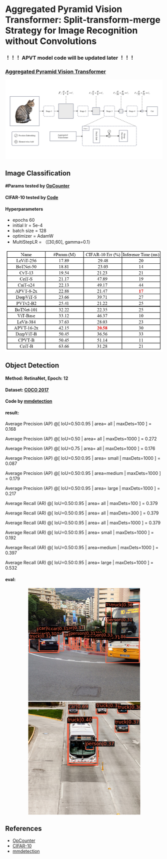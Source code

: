 # Aggregated Pyramid Vision Transformer: Split-transform-merge Strategy for Image Recognition without Convolutions
### ！！！ APVT model code will be updated later  ！！！
### [Aggregated Pyramid Vision Transformer](https://arxiv.org/abs/2203.00960)
<p align="center">
  <img src="Img/architecture.jpg" width="1024" title="APVT">
</p>

## Image Classification
#### #Params tested by [OpCounter](https://github.com/Lyken17/pytorch-OpCounter)
#### CIFAR-10 tested by [Code](https://github.com/soapisnotfat/pytorch-cifar10)
#### Hyperparameters
- epochs 60
- initial lr = 5e-4
- batch size = 128
- optimizer = AdamW
- MultiStepLR = （[30,60], gamma=0.1）
<p align="center">
  <img src="Img/image_classification.jpg" width="640" title="image_classification">
</p>

## Object Detection
#### Method: RetinaNet, Epoch: 12 
#### Dataset: [COCO 2017](https://cocodataset.org/#download) 
#### Code by [mmdetection](https://github.com/open-mmlab/mmdetection)
#### result:
 Average Precision  (AP) @[ IoU=0.50:0.95 | area=   all | maxDets=100 ] = 0.168 
 
 Average Precision  (AP) @[ IoU=0.50      | area=   all | maxDets=1000 ] = 0.272
 
 Average Precision  (AP) @[ IoU=0.75      | area=   all | maxDets=1000 ] = 0.176
 
 Average Precision  (AP) @[ IoU=0.50:0.95 | area= small | maxDets=1000 ] = 0.087
 
 Average Precision  (AP) @[ IoU=0.50:0.95 | area=medium | maxDets=1000 ] = 0.179
 
 Average Precision  (AP) @[ IoU=0.50:0.95 | area= large | maxDets=1000 ] = 0.217
 
 Average Recall     (AR) @[ IoU=0.50:0.95 | area=   all | maxDets=100 ] = 0.379 
 
 Average Recall     (AR) @[ IoU=0.50:0.95 | area=   all | maxDets=300 ] = 0.379 
 
 Average Recall     (AR) @[ IoU=0.50:0.95 | area=   all | maxDets=1000 ] = 0.379
 
 Average Recall     (AR) @[ IoU=0.50:0.95 | area= small | maxDets=1000 ] = 0.192
 
 Average Recall     (AR) @[ IoU=0.50:0.95 | area=medium | maxDets=1000 ] = 0.397
 
 Average Recall     (AR) @[ IoU=0.50:0.95 | area= large | maxDets=1000 ] = 0.532
 
 #### eval:
<p align="center">
  <img src="Img/object_detecion_eval1.png" width="360" title="object_detecion_eval1">
  <img src="Img/object_detecion_eval2.png" width="360" title="object_detecion_eval2">
</p>

## References
* [OpCounter](https://github.com/Lyken17/pytorch-OpCounter)
* [CIFAR-10](https://github.com/soapisnotfat/pytorch-cifar10)
* [mmdetection](https://github.com/open-mmlab/mmdetection)
